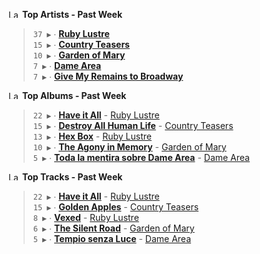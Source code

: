 <!--START_LASTFM_ARTISTS:{"period": "7day", "rows": 5}-->
<a href="https://last.fm" target="_blank"><img src="https://user-images.githubusercontent.com/17434202/215290617-e793598d-d7c9-428f-9975-156db1ba89cc.svg" alt="Last.fm Logo" width="18" height="13"/></a> **Top Artists - Past Week**

> `37 ▶️` ∙ **[Ruby Lustre](https://www.last.fm/music/Ruby+Lustre)**<br/>
> `15 ▶️` ∙ **[Country Teasers](https://www.last.fm/music/Country+Teasers)**<br/>
> `10 ▶️` ∙ **[Garden of Mary](https://www.last.fm/music/Garden+of+Mary)**<br/>
> `7 ▶️` ∙ **[Dame Area](https://www.last.fm/music/Dame+Area)**<br/>
> `7 ▶️` ∙ **[Give My Remains to Broadway](https://www.last.fm/music/Give+My+Remains+to+Broadway)**<br/>
<!--END_LASTFM_ARTISTS-->

<!--START_LASTFM_ALBUMS:{"period": "7day", "rows": 5}-->
<a href="https://last.fm" target="_blank"><img src="https://user-images.githubusercontent.com/17434202/215290617-e793598d-d7c9-428f-9975-156db1ba89cc.svg" alt="Last.fm Logo" width="18" height="13"/></a> **Top Albums - Past Week**

> `22 ▶️` ∙ **[Have it All](https://www.last.fm/music/Ruby+Lustre/Have+it+All)** - [Ruby Lustre](https://www.last.fm/music/Ruby+Lustre)<br/>
> `15 ▶️` ∙ **[Destroy All Human Life](https://www.last.fm/music/Country+Teasers/Destroy+All+Human+Life)** - [Country Teasers](https://www.last.fm/music/Country+Teasers)<br/>
> `13 ▶️` ∙ **[Hex Box](https://www.last.fm/music/Ruby+Lustre/Hex+Box)** - [Ruby Lustre](https://www.last.fm/music/Ruby+Lustre)<br/>
> `10 ▶️` ∙ **[The Agony in Memory](https://www.last.fm/music/Garden+of+Mary/The+Agony+in+Memory)** - [Garden of Mary](https://www.last.fm/music/Garden+of+Mary)<br/>
> `5 ▶️` ∙ **[Toda la mentira sobre Dame Area](https://www.last.fm/music/Dame+Area/Toda+la+mentira+sobre+Dame+Area)** - [Dame Area](https://www.last.fm/music/Dame+Area)<br/>
<!--END_LASTFM_ALBUMS-->

<!--START_LASTFM_TRACKS:{"period": "7day", "rows": 5}-->
<a href="https://last.fm" target="_blank"><img src="https://user-images.githubusercontent.com/17434202/215290617-e793598d-d7c9-428f-9975-156db1ba89cc.svg" alt="Last.fm Logo" width="18" height="13"/></a> **Top Tracks - Past Week**

> `22 ▶️` ∙ **[Have it All](https://www.last.fm/music/Ruby+Lustre/_/Have+it+All)** - [Ruby Lustre](https://www.last.fm/music/Ruby+Lustre)<br/>
> `15 ▶️` ∙ **[Golden Apples](https://www.last.fm/music/Country+Teasers/_/Golden+Apples)** - [Country Teasers](https://www.last.fm/music/Country+Teasers)<br/>
> `8 ▶️` ∙ **[Vexed](https://www.last.fm/music/Ruby+Lustre/_/Vexed)** - [Ruby Lustre](https://www.last.fm/music/Ruby+Lustre)<br/>
> `6 ▶️` ∙ **[The Silent Road](https://www.last.fm/music/Garden+of+Mary/_/The+Silent+Road)** - [Garden of Mary](https://www.last.fm/music/Garden+of+Mary)<br/>
> `5 ▶️` ∙ **[Tempio senza Luce](https://www.last.fm/music/Dame+Area/_/Tempio+senza+Luce)** - [Dame Area](https://www.last.fm/music/Dame+Area)<br/>
<!--END_LASTFM_TRACKS-->